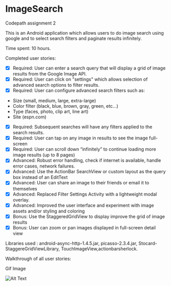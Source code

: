 ImageSearch
===========

Codepath assignment 2

This is an Android application which allows users to do image search using google and to select search filters and paginate results infinitely.

Time spent: 10 hours.

Completed user stories:
- [x] Required: User can enter a search query that will display a grid of image results from the Google Image API.
- [x] Required: User can click on "settings" which allows selection of advanced search options to filter results.
- [x] Required: User can configure advanced search filters such as:
 * Size (small, medium, large, extra-large)
 * Color filter (black, blue, brown, gray, green, etc...)
 * Type (faces, photo, clip art, line art)
 * Site (espn.com)
- [x] Required: Subsequent searches will have any filters applied to the search results.
- [x] Required: User can tap on any image in results to see the image full-screen
- [x] Required: User can scroll down “infinitely” to continue loading more image results (up to 8 pages)
- [x] Advanced: Robust error handling, check if internet is available, handle error cases, network failures.
- [x] Advanced: Use the ActionBar SearchView or custom layout as the query box instead of an EditText
- [x] Advanced: User can share an image to their friends or email it to themselves
- [x] Advanced: Replaced Filter Settings Activity with a lightweight modal overlay. 
- [x] Advanced: Improved the user interface and experiment with image assets and/or styling and coloring
- [x] Bonus: Use the StaggeredGridView to display improve the grid of image results
- [x] Bonus: User can zoom or pan images displayed in full-screen detail view
             
Libraries used : android-async-http-1.4.5.jar, picasso-2.3.4.jar, Stocard-StaggereGridViewLibrary, TouchImageView,actionbarsherlock.

Walkthrough of all user stories:

Gif Image


![Alt Text]()

